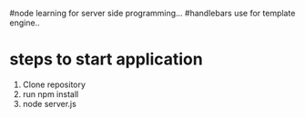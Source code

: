 #node learning for server side programming...
#handlebars use for template engine.. 
# steps to start application
1) Clone repository
2) run npm install
3) node server.js
